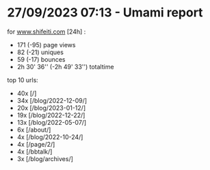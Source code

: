 # 27/09/2023 07:13 - Umami report
for www.shifeiti.com [24h] :

 - 171 (-95) page views
 - 82 (-21) uniques
 - 59 (-17) bounces
 - 2h 30' 36'' (-2h 49' 33'') totaltime


top 10 urls:
 - 40x [/]
 - 34x [/blog/2022-12-09/]
 - 20x [/blog/2023-01-12/]
 - 19x [/blog/2022-12-22/]
 - 13x [/blog/2022-05-07/]
 - 6x [/about/]
 - 4x [/blog/2022-10-24/]
 - 4x [/page/2/]
 - 4x [/bbtalk/]
 - 3x [/blog/archives/]


